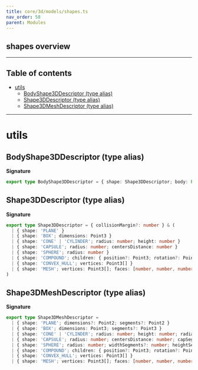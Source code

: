 ```yaml
---
title: core/3d/models/shapes.ts
nav_order: 58
parent: Modules
---
```


## shapes overview

---

<h2 class="text-delta">Table of contents</h2>

- [utils](#utils)
  - [BodyShape3DDescriptor (type alias)](#bodyshape3ddescriptor-type-alias)
  - [Shape3DDescriptor (type alias)](#shape3ddescriptor-type-alias)
  - [Shape3DMeshDescriptor (type alias)](#shape3dmeshdescriptor-type-alias)

---

# utils

## BodyShape3DDescriptor (type alias)

**Signature**

```ts
export type BodyShape3DDescriptor = { shape: Shape3DDescriptor; body: Partial<Body3DOptions> }
```

## Shape3DDescriptor (type alias)

**Signature**

```ts
export type Shape3DDescriptor = { collisionMargin?: number } & (
  | { shape: 'PLANE' }
  | { shape: 'BOX'; dimensions: Point3 }
  | { shape: 'CONE' | 'CYLINDER'; radius: number; height: number }
  | { shape: 'CAPSULE'; radius: number; centersDistance: number }
  | { shape: 'SPHERE'; radius: number }
  | { shape: 'COMPOUND'; children: { position?: Point3; rotation?: Point4; shape: Shape3DDescriptor }[] }
  | { shape: 'CONVEX_HULL'; vertices: Point3[] }
  | { shape: 'MESH'; vertices: Point3[]; faces: [number, number, number][] }
)
```

## Shape3DMeshDescriptor (type alias)

**Signature**

```ts
export type Shape3DMeshDescriptor =
  | { shape: 'PLANE'; dimensions?: Point2; segments?: Point2 }
  | { shape: 'BOX'; dimensions: Point3; segments?: Point3 }
  | { shape: 'CONE' | 'CYLINDER'; radius: number; height: number; radialSegments?: number; heightSegments?: number }
  | { shape: 'CAPSULE'; radius: number; centersDistance: number; capSegments?: number; radialSegments?: number }
  | { shape: 'SPHERE'; radius: number; widthSegments?: number; heightSegments?: number }
  | { shape: 'COMPOUND'; children: { position?: Point3; rotation?: Point4; shape: Shape3DMeshDescriptor }[] }
  | { shape: 'CONVEX_HULL'; vertices: Point3[] }
  | { shape: 'MESH'; vertices: Point3[]; faces: [number, number, number][] }
```
